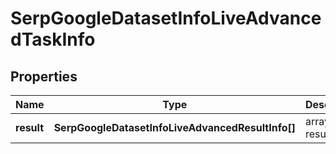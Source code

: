 # SerpGoogleDatasetInfoLiveAdvancedTaskInfo

## Properties

| Name | Type | Description | Notes |
|------------ | ------------- | ------------- | -------------|
**result** | **SerpGoogleDatasetInfoLiveAdvancedResultInfo[]** | array of results |[optional]|